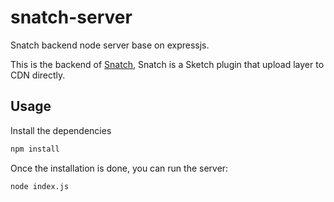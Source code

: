 # snatch-server
Snatch backend node server base on expressjs.

This is the backend of [Snatch](https://github.com/ZhichengChen/snatch), Snatch is a Sketch plugin that upload layer to CDN directly.

## Usage

Install the dependencies

```bash
npm install
```

Once the installation is done, you can run the server:

```bash
node index.js
```

